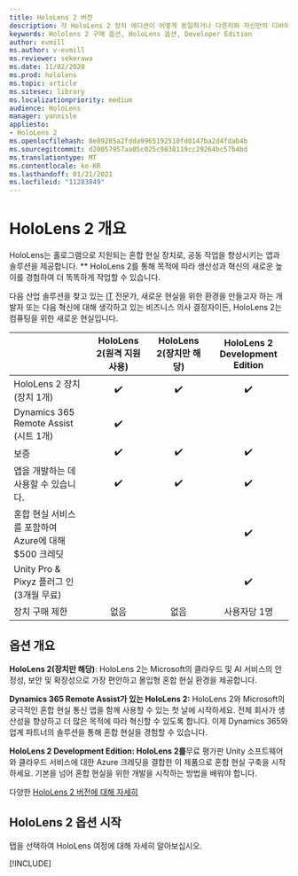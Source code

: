 ```yaml
---
title: HoloLens 2 버전
description: 각 HoloLens 2 장치 에디션이 어떻게 동일하거나 다른지와 자신만의 디바이스 에디션을 소유한 후 어떻게 해야 하는지 확인합니다.
keywords: Hololens 2 구매 옵션, HoloLens 옵션, Developer Edition
author: evmill
ms.author: v-evmill
ms.reviewer: sekerawa
ms.date: 11/02/2020
ms.prod: hololens
ms.topic: article
ms.sitesec: library
ms.localizationpriority: medium
audience: HoloLens
manager: yannisle
appliesto:
- HoloLens 2
ms.openlocfilehash: 8e89285a2fdda9965192510fd0147ba2d4fdab4b
ms.sourcegitcommit: d20057957aa05c025c9838119cc29264bc57b4bd
ms.translationtype: MT
ms.contentlocale: ko-KR
ms.lasthandoff: 01/21/2021
ms.locfileid: "11283849"
---
```

# HoloLens 2 개요

HoloLens는 홀로그램으로 지원되는 혼합 현실 장치로, 공동 작업을 향상시키는 앱과 솔루션을 제공합니다. ** HoloLens 2를 통해 목적에 따라 생산성과 혁신의 새로운 높이를 경험하여 더 똑똑하게 작업할 수 있습니다.

다음 산업 솔루션을 찾고 있는 [IT](https://www.microsoft.com/hololens/apps) 전문가, [](https://www.microsoft.com/hololens/developers) 새로운 현실을 위한 환경을 만들고자 [](https://www.microsoft.com/hololens/apps) 하는 개발자 또는 다음 혁신에 대해 생각하고 있는 비즈니스 의사 결정자이든, HoloLens 2는 컴퓨팅을 위한 새로운 현실입니다. 

|                                                         | HoloLens 2(원격 지원 사용) | HoloLens 2(장치만 해당) | HoloLens 2 Development Edition |
|---------------------------------------------------------|:-----------------------------:|:------------------------:|:------------------------------:|
| HoloLens 2 장치 <br>(장치 1개)                      |               ✔️               |             ✔️            |                ✔️               |
| Dynamics 365 Remote Assist<br>(시트 1개)                |               ✔️               |                          |                                |
| 보증                                                |               ✔️               |             ✔️            |                ✔️               |
| 앱을 개발하는 데 사용할 수 있습니다.                                 |               ✔️               |             ✔️            |                ✔️               |
| 혼합 현실 서비스를 포함하여 Azure에 대해 $500 크레딧 |                               |                          |                ✔️               |
| Unity Pro & Pixyz 플러그 인 <br>(3개월 무료)        |                               |                          |                ✔️               |
| 장치 구매 제한                                   |              없음             |           없음           |          사용자당 1명          |

## 옵션 개요

**HoloLens 2(장치만 해당)**: HoloLens 2는 Microsoft의 클라우드 및 AI 서비스의 안정성, 보안 및 확장성으로 가장 편안하고 몰입형 혼합 현실 환경을 제공합니다.

**Dynamics 365 Remote Assist가 있는 HoloLens 2:** HoloLens 2와 Microsoft의 궁극적인 혼합 현실 통신 앱을 함께 사용할 수 있는 첫 날에 시작하세요. 전체 회사가 생산성을 향상하고 더 많은 목적에 따라 혁신할 수 있도록 합니다. 이제 Dynamics 365와 업계 파트너의 솔루션을 통해 혼합 현실을 경험할 수 있습니다.

**HoloLens 2 Development Edition: HoloLens 2를**무료 평가판 Unity 소프트웨어와 클라우드 서비스에 대한 Azure 크레딧을 결합한 이 제품으로 혼합 현실 구축을 시작하세요. 기본을 넘어 혼합 현실을 위한 개발을 시작하는 방법을 배워야 합니다.

다양한 [HoloLens 2 버전에 대해 자세히](https://www.microsoft.com/hololens/buy)

## HoloLens 2 옵션 시작

탭을 선택하여 HoloLens 여정에 대해 자세히 알아보십시오.

[!INCLUDE[](includes/options-overview.md)]